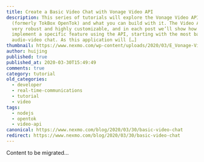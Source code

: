 ```yaml
---
title: Create a Basic Video Chat with Vonage Video API
description: This series of tutorials will explore the Vonage Video API
  (formerly TokBox OpenTok) and what you can build with it. The Video API is
  very robust and highly customizable, and in each post we’ll show how to
  implement a specific feature using the API, starting with the most basic
  audio-video chat. As this application will […]
thumbnail: https://www.nexmo.com/wp-content/uploads/2020/03/E_Vonage-Video-API_1200x600-1.png
author: huijing
published: true
published_at: 2020-03-30T15:49:49
comments: true
category: tutorial
old_categories:
  - developer
  - real-time-communications
  - tutorial
  - video
tags:
  - nodejs
  - opentok
  - video-api
canonical: https://www.nexmo.com/blog/2020/03/30/basic-video-chat
redirect: https://www.nexmo.com/blog/2020/03/30/basic-video-chat
---
```

Content to be migrated...